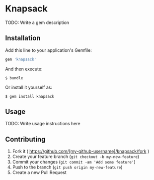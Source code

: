 # Knapsack

TODO: Write a gem description

## Installation

Add this line to your application's Gemfile:

```ruby
gem 'knapsack'
```

And then execute:

    $ bundle

Or install it yourself as:

    $ gem install knapsack

## Usage

TODO: Write usage instructions here

## Contributing

1. Fork it ( https://github.com/[my-github-username]/knapsack/fork )
2. Create your feature branch (`git checkout -b my-new-feature`)
3. Commit your changes (`git commit -am 'Add some feature'`)
4. Push to the branch (`git push origin my-new-feature`)
5. Create a new Pull Request
